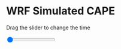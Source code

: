 <h1>WRF Simulated CAPE</h1>
<p>Drag the slider to change the time</p>

<div class="slidecontainer">
<input oninput='setImage(this)' class="slider" type="range" min="0" max="3" value="0" step="1" />
<img id='img'/>
</div>

<script>
var img = document.getElementById('img');
var img_array = ['/assets/images/wrf/cp_wrfout_d01_2020-05-04_12:00:00.png',
'/assets/images/wrf/cp_wrfout_d01_2020-05-04_13:00:00.png',
'/assets/images/wrf/cp_wrfout_d01_2020-05-04_14:00:00.png',];
function setImage(obj)
{
        var value = obj.value;
        img.src = img_array[value];

}
</script>
